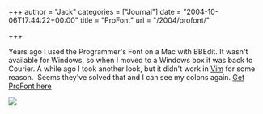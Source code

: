 +++
author = "Jack"
categories = ["Journal"]
date = "2004-10-06T17:44:22+00:00"
title = "ProFont"
url = "/2004/profont/"

+++

Years ago I used the Programmer's Font on a Mac with BBEdit. It wasn't available for Windows, so when I moved to a Windows box it was back to Courier. A while ago I took another look, but it didn't work in [Vim][1] for some reason.&nbsp; Seems they've solved that and I can see my colons again. [Get ProFont here][2]

![][3]

 [1]: http://www.vim.org
 [2]: http://www.tobias-jung.de/seekingprofont/
 [3]: /images/blog/profont.jpg